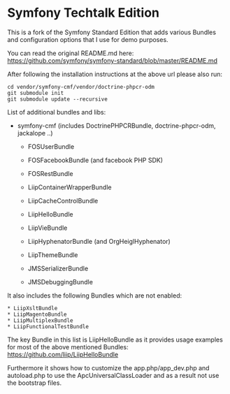 Symfony Techtalk Edition
========================

This is a fork of the Symfony Standard Edition that adds various Bundles
and configuration options that I use for demo purposes.

You can read the original README.md here:
https://github.com/symfony/symfony-standard/blob/master/README.md

After following the installation instructions at the above url please also run:
```
cd vendor/symfony-cmf/vendor/doctrine-phpcr-odm
git submodule init
git submodule update --recursive
```

List of additional bundles and libs:

* symfony-cmf (includes DoctrinePHPCRBundle, doctrine-phpcr-odm, jackalope ..)

    * FOSUserBundle
    * FOSFacebookBundle (and facebook PHP SDK)
    * FOSRestBundle

    * LiipContainerWrapperBundle
    * LiipCacheControlBundle
    * LiipHelloBundle
    * LiipVieBundle
    * LiipHyphenatorBundle (and OrgHeiglHyphenator)
    * LiipThemeBundle

    * JMSSerializerBundle
    * JMSDebuggingBundle

It also includes the following Bundles which are not enabled:

    * LiipXsltBundle
    * LiipMagentoBundle
    * LiipMultiplexBundle
    * LiipFunctionalTestBundle

The key Bundle in this list is LiipHelloBundle as it provides usage examples
for most of the above mentioned Bundles:
https://github.com/liip/LiipHelloBundle

Furthermore it shows how to customize the app.php/app_dev.php and autoload.php
to use the ApcUniversalClassLoader and as a result not use the bootstrap files.
